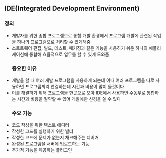 <h2 id="ideintegrated-development-environment">IDE(Integrated Development Environment)</h2>
<h3 id="정의">정의</h3>
<ul>
<li>개발자를 위한 종합 프로그램으로 통합 개발 환경에서 프로그램 개발에 관련된 작업을 하나의 프로그램으로 처리할 수 있게해줌</li>
<li>소트트웨어 편집, 빌드, 테스트, 패키징과 같은 기능을 사용하기 쉬운 하나의 애플리케이션에 통합해 효율적으로 업무를 할 수 있게 도와줌<h3 id="중요한-이유">중요한 이유</h3>
</li>
<li>개발을 할 때 여러 개발 프로그램을 사용하게 되는데 이때 여러 프로그램을 따로 사용하면 프로그램끼리 연결하는데 시간과 비용이 많이 들것이다</li>
<li>이를 해결하기 위해 프로그램을 한곳으로 모아 IDE에서 사용하면 수동우로 통합하는 시간과 비용을 절약할 수 있어 개발에만 신경을 쓸 수 있다<h3 id="주요-기능">주요 기능</h3>
</li>
<li>코드 작성을 위한 텍스트 에디터</li>
<li>작성한 코드를 실행하기 위한 빌더</li>
<li>작성한 코드에 문제가 없는지 채크해주는 디버거</li>
<li>완성된 프로그램을 서버에 업로드하는 기능</li>
<li>추가적 기능을 제공하는 플러그인</li>
</ul>